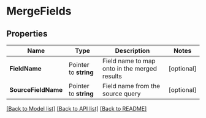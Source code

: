 # MergeFields

## Properties

Name | Type | Description | Notes
------------ | ------------- | ------------- | -------------
**FieldName** | Pointer to **string** | Field name to map onto in the merged results | [optional] 
**SourceFieldName** | Pointer to **string** | Field name from the source query | [optional] 

[[Back to Model list]](../README.md#documentation-for-models) [[Back to API list]](../README.md#documentation-for-api-endpoints) [[Back to README]](../README.md)


